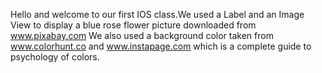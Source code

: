 Hello and welcome to our first IOS class.We used a Label and an Image View to display a blue rose flower picture downloaded from www.pixabay.com
We also used a background color taken from www.colorhunt.co
and www.instapage.com which is a complete guide to psychology of colors.


